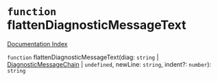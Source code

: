 # `function` flattenDiagnosticMessageText

[Documentation Index](../README.md)

`function` flattenDiagnosticMessageText(diag: `string` | [DiagnosticMessageChain](../interface.DiagnosticMessageChain/README.md) | `undefined`, newLine: `string`, indent?: `number`): `string`